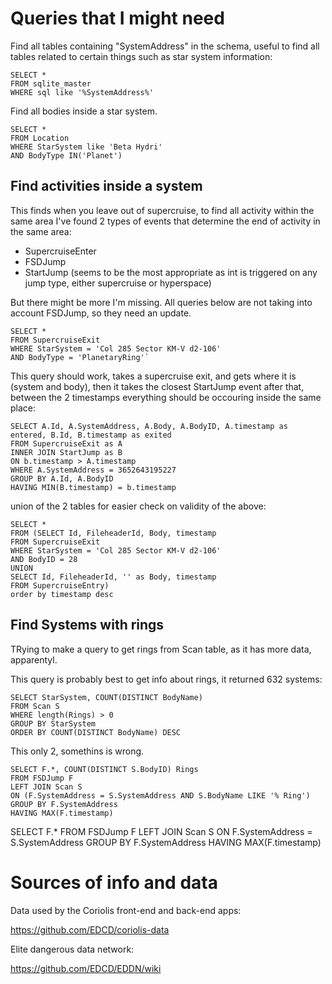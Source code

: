 # Queries that I might need

Find all tables containing "SystemAddress" in the schema, useful to find all tables related to certain things such as star system information:
````
SELECT *
FROM sqlite_master
WHERE sql like '%SystemAddress%'
````


Find all bodies inside a star system.
````
SELECT *
FROM Location
WHERE StarSystem like 'Beta Hydri'
AND BodyType IN('Planet')
````

## Find activities inside a system

This finds when you leave out of supercruise, to find all activity within the same area I've found 2 types of events
that determine the end of activity in the same area:

- SupercruiseEnter
- FSDJump
- StartJump (seems to be the most appropriate as int is triggered on any jump type, either supercruise or hyperspace)

But there might be more I'm missing.
All queries below are not taking into account FSDJump, so they need an update.
````
SELECT *
FROM SupercruiseExit
WHERE StarSystem = 'Col 285 Sector KM-V d2-106'
AND BodyType = 'PlanetaryRing'`
````
 
This query should work, takes a supercruise exit, and gets where it is (system and body), then it takes the closest StartJump event after that, between the 2 timestamps everything should be occouring inside the same place:
````
SELECT A.Id, A.SystemAddress, A.Body, A.BodyID, A.timestamp as entered, B.Id, B.timestamp as exited
FROM SupercruiseExit as A
INNER JOIN StartJump as B
ON b.timestamp > A.timestamp
WHERE A.SystemAddress = 3652643195227
GROUP BY A.Id, A.BodyID
HAVING MIN(B.timestamp) = b.timestamp
````

union of the 2 tables for easier check on validity of the above:
````
SELECT *
FROM (SELECT Id, FileheaderId, Body, timestamp
FROM SupercruiseExit
WHERE StarSystem = 'Col 285 Sector KM-V d2-106'
AND BodyID = 28
UNION
SELECT Id, FileheaderId, '' as Body, timestamp
FROM SupercruiseEntry)
order by timestamp desc
````


## Find Systems with rings
TRying to make a query to get rings from Scan table, as it has more data, apparentyl.

This query is probably best to get info about rings, it returned 632 systems:
````
SELECT StarSystem, COUNT(DISTINCT BodyName)
FROM Scan S
WHERE length(Rings) > 0
GROUP BY StarSystem
ORDER BY COUNT(DISTINCT BodyName) DESC
````

This only 2, somethins is wrong.

````
SELECT F.*, COUNT(DISTINCT S.BodyID) Rings
FROM FSDJump F
LEFT JOIN Scan S
ON (F.SystemAddress = S.SystemAddress AND S.BodyName LIKE '% Ring')
GROUP BY F.SystemAddress
HAVING MAX(F.timestamp)
````

SELECT F.*
FROM FSDJump F
LEFT JOIN Scan S
ON F.SystemAddress = S.SystemAddress
GROUP BY F.SystemAddress
HAVING MAX(F.timestamp)


# Sources of info and data

Data used by the Coriolis front-end and back-end apps:

https://github.com/EDCD/coriolis-data

Elite dangerous data network:

https://github.com/EDCD/EDDN/wiki